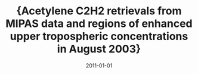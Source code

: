 ---
title: "{Acetylene C2H2 retrievals from MIPAS data and regions of enhanced upper tropospheric concentrations in August 2003}"
collection: publications
permalink: /publication/2011-01-01-Parker2011
date: 2011-01-01
venue: 'Atmospheric Chemistry and Physics'
paperurl: 'https://doi.org/10.5194/acp-11-10243-2011'
citation: 'Parker et al., <b>{Acetylene C2H2 retrievals from MIPAS data and regions of enhanced upper tropospheric concentrations in August 2003}</b>, Atmospheric Chemistry and Physics, 2011-01-01, 10.5194/acp-11-10243-2011'
---